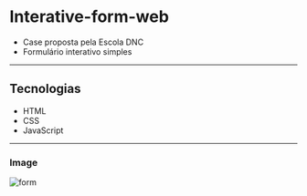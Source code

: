 # Interative-form-web
- Case proposta pela Escola DNC
- Formulário interativo simples
----------------------------------
## Tecnologias 
- HTML
- CSS
- JavaScript
----------------------------------

### Image
![form](https://github.com/vyoshio71/Interative-form-web/assets/116774749/af0c62ed-ec98-44a8-ab75-adbdb8f1088a)

